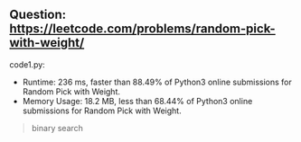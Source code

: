 ## Question: https://leetcode.com/problems/random-pick-with-weight/

code1.py:
* Runtime: 236 ms, faster than 88.49% of Python3 online submissions for Random Pick with Weight.
* Memory Usage: 18.2 MB, less than 68.44% of Python3 online submissions for Random Pick with Weight.
>binary search